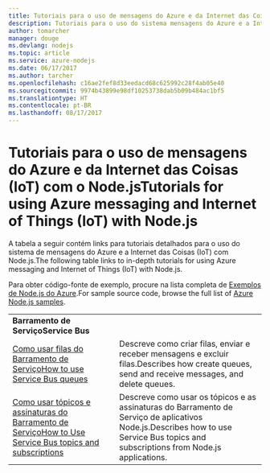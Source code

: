 ```yaml
---
title: Tutoriais para o uso de mensagens do Azure e da Internet das Coisas (IoT) com o Node.js
description: Tutoriais para o uso do sistema mensagens do Azure e a Internet das Coisas (IoT) com Node.js.
author: tomarcher
manager: douge
ms.devlang: nodejs
ms.topic: article
ms.service: azure-nodejs
ms.date: 06/17/2017
ms.author: tarcher
ms.openlocfilehash: c16ae2fef8d33eedacd68c625992c28f4ab05e40
ms.sourcegitcommit: 9974b43899e98df10253738dab5b09b484ac1bf5
ms.translationtype: HT
ms.contentlocale: pt-BR
ms.lasthandoff: 08/17/2017
---
```

# <a name="tutorials-for-using-azure-messaging-and-internet-of-things-iot-with-nodejs"></a><span data-ttu-id="6776e-103">Tutoriais para o uso de mensagens do Azure e da Internet das Coisas (IoT) com o Node.js</span><span class="sxs-lookup"><span data-stu-id="6776e-103">Tutorials for using Azure messaging and Internet of Things (IoT) with Node.js</span></span>

<span data-ttu-id="6776e-104">A tabela a seguir contém links para tutoriais detalhados para o uso do sistema de mensagens do Azure e a Internet das Coisas (IoT) com Node.js.</span><span class="sxs-lookup"><span data-stu-id="6776e-104">The following table links to in-depth tutorials for using Azure messaging and Internet of Things (IoT) with Node.js.</span></span>

<span data-ttu-id="6776e-105">Para obter código-fonte de exemplo, procure na lista completa de [Exemplos de Node.js do Azure](https://azure.microsoft.com/resources/samples/?term=nodejs).</span><span class="sxs-lookup"><span data-stu-id="6776e-105">For sample source code, browse the full list of [Azure Node.js samples](https://azure.microsoft.com/resources/samples/?term=nodejs).</span></span>

| | |
|---|---|
| <span data-ttu-id="6776e-106">**Barramento de Serviço**</span><span class="sxs-lookup"><span data-stu-id="6776e-106">**Service Bus**</span></span> ||
| [<span data-ttu-id="6776e-107">Como usar filas do Barramento de Serviço</span><span class="sxs-lookup"><span data-stu-id="6776e-107">How to use Service Bus queues</span></span>](http://docs.microsoft.com/azure/service-bus-messaging/service-bus-nodejs-how-to-use-queues?toc=/azure/node/toc.json&bc=/azure/node/toc.json) | <span data-ttu-id="6776e-108">Descreve como criar filas, enviar e receber mensagens e excluir filas.</span><span class="sxs-lookup"><span data-stu-id="6776e-108">Describes how create queues, send and receive messages, and delete queues.</span></span> |
| [<span data-ttu-id="6776e-109">Como usar tópicos e assinaturas do Barramento de Serviço</span><span class="sxs-lookup"><span data-stu-id="6776e-109">How to Use Service Bus topics and subscriptions</span></span>](http://docs.microsoft.com/azure/service-bus-messaging/service-bus-nodejs-how-to-use-topics-subscriptions?toc=/azure/node/toc.json&bc=/azure/node/toc.json) | <span data-ttu-id="6776e-110">Descreve como usar os tópicos e as assinaturas do Barramento de Serviço de aplicativos Node.js.</span><span class="sxs-lookup"><span data-stu-id="6776e-110">Describes how to use Service Bus topics and subscriptions from Node.js applications.</span></span> |
